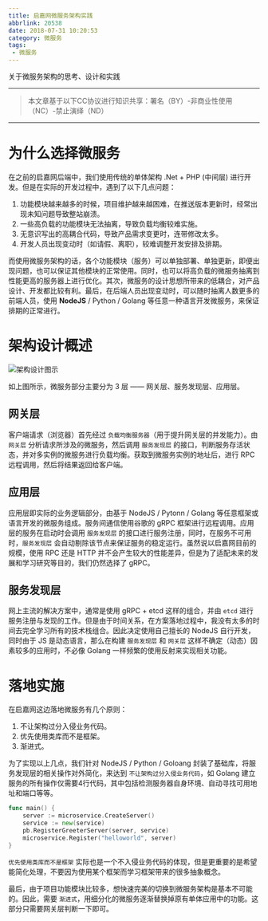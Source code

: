 ```yaml
---
title: 启嘉网微服务架构实践
abbrlink: 20538
date: 2018-07-31 10:20:53
category: 微服务
tags:
 - 微服务
---
```


关于微服务架构的思考、设计和实践

<!-- more -->

---

> 本文章基于以下CC协议进行知识共享：署名（BY）-非商业性使用（NC）-禁止演绎（ND）

---

# 为什么选择微服务

在之前的启嘉网后端中，我们使用传统的单体架构 .Net + PHP (中间层) 进行开发。但是在实际的开发过程中，遇到了以下几点问题：

1. 功能模块越来越多的时候，项目维护越来越困难，在推送版本更新时，经常出现未知问题导致整站崩溃。
2. 一些高负载的功能模块无法抽离，导致负载均衡较难实施。
3. 无意识写出的高耦合代码，导致产品需求变更时，连带修改太多。
4. 开发人员出现变动时（如请假、离职），较难调整开发安排及排期。

而使用微服务架构的话，各个功能模块（服务）可以单独部署、单独更新，即便出现问题，也可以保证其他模块的正常使用。同时，也可以将高负载的微服务抽离到性能更高的服务器上进行优化。其次，微服务的设计思想所带来的低耦合，对产品设计、开发都比较有利。最后，在后端人员出现变动时，可以随时抽离人数更多的前端人员，使用 **NodeJS** / Python / Golang 等任意一种语言开发微服务，来保证排期的正常进行。

# 架构设计概述

![架构设计图示](https://saekiraku-1253597019.coscd.myqcloud.com/image/di567.png)

如上图所示，微服务部分主要分为 3 层 —— 网关层、服务发现层、应用层。

## 网关层
客户端请求（浏览器）首先经过 `负载均衡服务器`（用于提升网关层的并发能力）。由 `网关层` 分析请求所涉及的微服务，然后调用 `服务发现层` 的接口，判断服务存活状态，并对多实例的微服务进行负载均衡。获取到微服务实例的地址后，进行 RPC 远程调用，然后将结果返回给客户端。

## 应用层

应用层即实际的业务逻辑部分，由基于 NodeJS / Pytonn / Golang 等任意框架或语言开发的微服务组成。服务间通信使用谷歌的 gRPC 框架进行远程调用。应用层的服务在启动时会调用 `服务发现层` 的接口进行服务注册，同时，在服务不可用时，`服务发现层` 会自动剔除该节点来保证服务的稳定运行。虽然说以启嘉网目前的规模，使用 RPC 还是 HTTP 并不会产生较大的性能差异，但是为了适配未来的发展和学习研究等目的，我们仍然选择了 gRPC。

## 服务发现层

网上主流的解决方案中，通常是使用 gRPC + etcd 这样的组合，并由 `etcd` 进行服务注册与发现的工作。但是由于时间关系，在方案落地过程中，我没有太多的时间去完全学习所有的技术栈组合。因此决定使用自己擅长的 NodeJS 自行开发，同时由于 JS 是动态语言，那么在构建 `服务发现层` 和 `网关层` 这样不确定（动态）因素较多的应用时，不必像 Golang 一样频繁的使用反射来实现相关功能。

# 落地实施

在启嘉网这边落地微服务有几个原则：
1. 不让架构过分入侵业务代码。
2. 优先使用类库而不是框架。
3. 渐进式。

为了实现以上几点，我们针对 NodeJS / Python / Goloang 封装了基础库，将服务发现层的相关操作对外简化，来达到 `不让架构过分入侵业务代码`，如 Golang 建立服务的所有操作仅需要4行代码，其中包括检测服务器自身环境、自动寻找可用地址和端口等等。

```go
func main() {
	server := microservice.CreateServer()
	service := new(service)
	pb.RegisterGreeterServer(server, service)
	microservice.Register("helloworld", server)
}
```

`优先使用类库而不是框架` 实际也是一个不入侵业务代码的体现，但是更重要的是希望能简化处理，不要因为使用某个框架而学习框架带来的很多抽象概念。

最后，由于项目功能模块比较多，想快速完美的切换到微服务架构是基本不可能的。因此，需要 `渐进式`，用细分化的微服务逐渐替换掉原有单体应用中的功能。这部分只需要网关层判断一下即可。